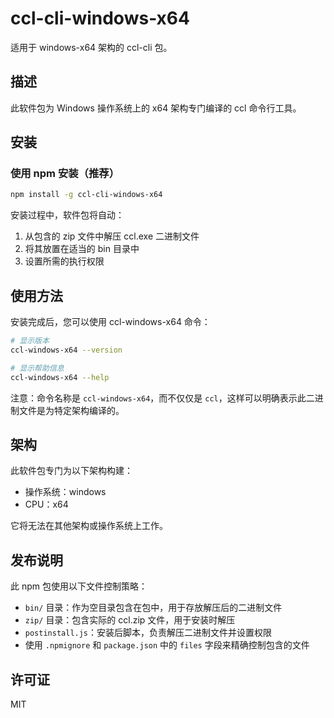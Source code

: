 # ccl-cli-windows-x64

适用于 windows-x64 架构的 ccl-cli 包。

## 描述

此软件包为 Windows 操作系统上的 x64 架构专门编译的 ccl 命令行工具。

## 安装

### 使用 npm 安装（推荐）

```bash
npm install -g ccl-cli-windows-x64
```

安装过程中，软件包将自动：
1. 从包含的 zip 文件中解压 ccl.exe 二进制文件
2. 将其放置在适当的 bin 目录中
3. 设置所需的执行权限

## 使用方法

安装完成后，您可以使用 ccl-windows-x64 命令：

```bash
# 显示版本
ccl-windows-x64 --version

# 显示帮助信息
ccl-windows-x64 --help
```

注意：命令名称是 `ccl-windows-x64`，而不仅仅是 `ccl`，这样可以明确表示此二进制文件是为特定架构编译的。

## 架构

此软件包专门为以下架构构建：
- 操作系统：windows
- CPU：x64

它将无法在其他架构或操作系统上工作。

## 发布说明

此 npm 包使用以下文件控制策略：
- `bin/` 目录：作为空目录包含在包中，用于存放解压后的二进制文件
- `zip/` 目录：包含实际的 ccl.zip 文件，用于安装时解压
- `postinstall.js`：安装后脚本，负责解压二进制文件并设置权限
- 使用 `.npmignore` 和 `package.json` 中的 `files` 字段来精确控制包含的文件

## 许可证

MIT